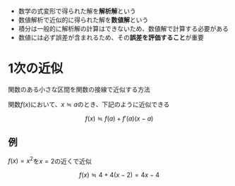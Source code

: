 - 数学の式変形で得られた解を**解析解**という
- 数値解析で近似的に得られた解を**数値解**という
- 積分は一般的に解析解の計算はできないため、数値解で計算する必要がある
- 数値には必ず誤差が含まれるため、その**誤差を評価すること**が重要

# 1次の近似

関数のある小さな区間を関数の接線で近似する方法

関数$f(x)$において、$x \fallingdotseq a$のとき、下記のように近似できる

$$
f(x) \fallingdotseq f(a) + f'(a)(x-a)
$$

## 例

$f(x) = x^2$を$x=2$の近くで近似

$$
f(x) \fallingdotseq 4 + 4(x - 2) = 4x - 4
$$
